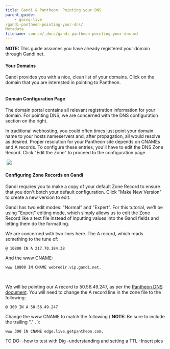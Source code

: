```yaml
---
title: Gandi & Pantheon: Pointing your DNS
parent_guide:
    - going-live
/gandi-pantheon-pointing-your-dns/
Metadata
filename: source/_docs/gandi-pantheon-pointing-your-dns.md
---
```


 **NOTE:** This guide assumes you have already registered your domain through Gandi.net.
#### Your Domains

Gandi provides you with a nice, clean list of your domains. Click on the domain that you are interested in pointing to Pantheon.

 ![]()
#### Domain Configuration Page

The domain portal contains all relevant registration information for your domain. For pointing DNS, we are concerned with the DNS configuration section on the right.

In traditional webhosting, you could often times just point your domain name to your hosts nameservers and, after propagation, all would resolve as desired. Proper resolution for your Pantheon site depends on CNAMEs and A records. To configure these entries, you'll have to edit the DNS Zone Record. Click "Edit the Zone" to proceed to the configuration page.

 ![]() ![](https://pantheon-systems.desk.com/customer/portal/attachments/198816)​
#### Configuring Zone Records on Gandi

Gandi requires you to make a copy of your default Zone Record to ensure that you don't botch your default configuration. Click "Make New Version" to create a new version to edit.

Gandi has two edit modes: "Normal" and "Expert". For this tutorial, we'll be using "Expert" editing mode, which simply allows us to edit the Zone Record like a text file instead of inputting values into the Gandi fields and letting them do the formatting.

We are concerned with two lines here. The A record, which reads something to the tune of:

    @ 10800 IN A 217.70.184.38

And the www CNAME:

    www 10800 IN CNAME webredir.vip.gandi.net.

 

We will be pointing our A record to 50.56.49.247, as per the [Pantheon DNS document](/documentation/running-drupal/going-live-and-launching-your-site/#updating-DNS). You will need to change the A record line in the zone file to the following:

    @ 300 IN A 50.56.49.247

Change the www CNAME to match the following ( **NOTE:** Be sure to include the trailing "." . ):

    www 300 IN CNAME edge.live.getpantheon.com.

TO DO: -how to test with Dig -understanding and setting a TTL -Insert pics
